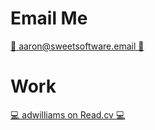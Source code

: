 
# Email Me
[🍬 aaron@sweetsoftware.email 🍬](mailto:aaron@sweetsoftware.email)

# Work
[💻 adwilliams on Read.cv 💻](https://read.cv/adwilliams)

